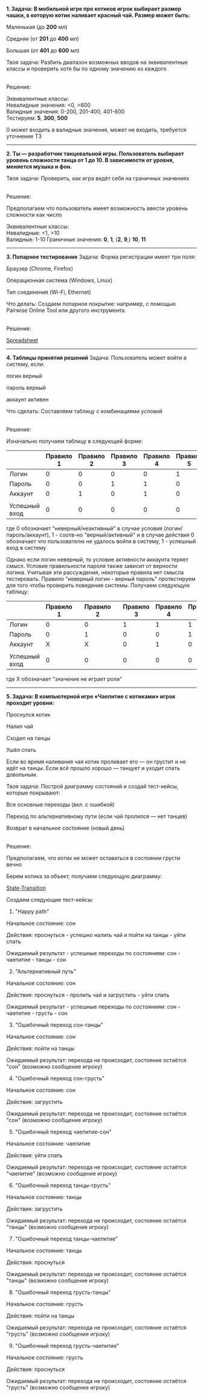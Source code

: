 
**1. Задача: В мобильной игре про котиков игрок выбирает размер чашки, в которую котик наливает красный чай. Размер может быть:**

Маленькая (до **200** мл)

Средняя (от **201** до **400** мл)

Большая (от **401** до **600** мл)

Твоя задача:
Разбить диапазон возможных вводов на эквивалентные классы и проверить хотя бы по одному значению из каждого

\
Решение: 

Эквивалентные классы:\
Невалидные значения: <0, >600\
Валидные значения:  0-200, 201-400, 401-600\
Тестируем: **5**, **300**, **500**

0 может входить в валидные значения, может не входить, требуется уточнение ТЗ

---

**2. Ты — разработчик танцевальной игры. Пользователь выбирает уровень сложности танца от 1 до 10. В зависимости от уровня, меняется музыка и фон.**

Твоя задача:
Проверить, как игра ведёт себя на граничных значениях

\
Решение:

Предполагаем что пользователь имеет возможность ввести уровень сложности как число

Эквивалентные классы:\
Невалидные: <1, >10\
Валидные: 1-10
Граничные значения: **0**, **1**, (**2**, **9**,) **10**, **11**

---

**3. Попарное тестирование**
   Задача: Форма регистрации имеет три поля:

Браузер (Chrome, Firefox)

Операционная система (Windows, Linux)

Тип соединения (Wi-Fi, Ethernet)

Что делать:
Создаем попарное покрытие: например, с помощью Pairwise Online Tool или другого инструмента.

\
Решение:

[Spreadsheet](pw.png)

---


**4. Таблицы принятия решений**
   Задача: Пользователь может войти в систему, если:

логин верный

пароль верный

аккаунт активен

Что сделать:
Составляем таблицу с комбинациями условий

\
Решение:

Изначально получаем таблицу в следующей форме:

|               | Правило 1 | Правило 2 | Правило 3 | Правило 4 | Правило 5 | Правило 6 | Правило 7 | Правило 8 |
|---------------|-----------|-----------|-----------|-----------|-----------|-----------|-----------|-----------|
| Логин         | 0         | 0         | 0         | 0         | 1         | 1         | 1         | 1         |
| Пароль        | 0         | 0         | 1         | 1         | 0         | 0         | 1         | 1         |
| Аккаунт       | 0         | 1         | 0         | 1         | 0         | 1         | 0         | 1         |
|               |           |           |           |           |           |           |           |           |
| Успешный вход | 0         | 0         | 0         | 0         | 0         | 0         | 0         | 1         |

где 0 обозначает "неверный/неактивный" в случае условия (логин/пароль/аккаунт), 1 - соотв-но "верный/активный"
и в случае действия 0 обозначает что пользователю не удалось войти в систему, 1 - успешный вход в систему

Однако если логин неверный, то условие активности аккаунта теряет смысл. Условие правильности пароля также зависит от верности логина. Учитывая эти рассуждения, некоторые правила нет смысла тестировать. Правило "неверный логин - верный пароль" протестируем для того чтобы проверить поведение системы. Получаем следующую таблицу:

|               | Правило 1 |   | Правило 2 |   | Правило 3 | Правило 4 | Правило 5 | Правило 6 |
|---------------|-----------|---|-----------|---|-----------|-----------|-----------|-----------|
| Логин         | 0         |   | 0         |   | 1         | 1         | 1         | 1         |
| Пароль        | 0         |   | 1         |   | 0         | 0         | 1         | 1         |
| Аккаунт       | X         |   | X         |   | 0         | 1         | 0         | 1         |
|               |           |   |           |   |           |           |           |           |
| Успешный вход | 0         |   | 0         |   | 0         | 0         | 0         | 1         |

где X обозначает "значение не играет роли" 

---

**5. Задача: В компьютерной игре «Чаепитие с котиками» игрок проходит уровни:**

Проснулся котик

Налил чай

Сходил на танцы

Ушёл спать

Если во время наливания чая котик проливает его — он грустит и не идёт на танцы. Если всё прошло хорошо — танцует и уходит спать довольным.

Твоя задача:
Построй диаграмму состояний и создай тест-кейсы, которые покрывают:

Все основные переходы (вкл. с ошибкой)

Переход по альтернативному пути (если чай пролился — нет танцев)

Возврат в начальное состояние (новый день)

\
Решение: 

Предполагаем, что котик не может оставаться в состоянии грусти вечно

Берем котика за объект, получаем следующую диаграмму:

[State-Transition](st.png)

Создаем следующие тест-кейсы:

1. "Happy path"

Начальное состояние: сон

Действия: проснуться - успешно налить чай и пойти на танцы - уйти спать

Ожидаемый результат - успешные переходы по состояниям: сон - чаепитие - танцы - сон

2. "Альтернативный путь"

Начальное состояние: сон

Действия: проснуться - пролить чай и загрустить - уйти спать

Ожидаемый результат - успешные переходы по состояниям: сон - чаепитие - грусть - сон

3. "Ошибочный переход сон-танцы"

Начальное состояние: сон 

Действия: пойти на танцы 

Ожидаемый результат: перехода не происходит, состояние остаётся "сон" (возможно сообщение игроку)

4. "Ошибочный переход сон-грусть"

Начальное состояние: сон

Действия: загрустить

Ожидаемый результат: перехода не происходит, состояние остаётся "сон" (возможно сообщение игроку)

5. "Ошибочный переход чаепитие-сон"

Начальное состояние: чаепитие

Действия: уйти спать

Ожидаемый результат: перехода не происходит, состояние остаётся "чаепитие" (возможно сообщение игроку)

6. "Ошибочный переход танцы-грусть"

Начальное состояние: танцы

Действия: загрустить

Ожидаемый результат: перехода не происходит, состояние остаётся "танцы" (возможно сообщение игроку)

7. "Ошибочный переход танцы-чаепитие"

Начальное состояние: танцы

Действия: проснуться

Ожидаемый результат: перехода не происходит, состояние остаётся "танцы" (возможно сообщение игроку)

8. "Ошибочный переход грусть-танцы"

Начальное состояние: грусть

Действия: пойти на танцы

Ожидаемый результат: перехода не происходит, состояние остаётся "грусть" (возможно сообщение игроку)

9. "Ошибочный переход грусть-чаепитие"

Начальное состояние: грусть

Действия: проснуться

Ожидаемый результат: перехода не происходит, состояние остаётся "грусть" (возможно сообщение игроку)
